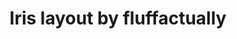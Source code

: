 ---
layout: layouts/keymapdb_entry.njk
OS: []
keymap_author: fluffactually
firmware: QMK
hasHomeRowMods: False
hasLetterOnThumb: False
hasVerticalCombos: False
thumb: https://i.imgur.com/vmJSa9n.png
imageDate: idk
keyCount: 56
keyboard: Iris
languages: ['English']
layerCount: 4
title: "Iris layout by fluffactually"
split: True
stagger: columnar
summary: 
url: https://github.com/fluffactually/qmk_firmware/tree/master/keyboards/keebio/iris/keymaps/fluffactually
writeup: https://github.com/fluffactually/qmk_firmware/tree/master/keyboards/keebio/iris/keymaps/fluffactually/readme.md
---